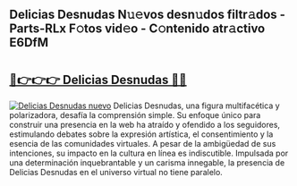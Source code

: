 ## Delicias Desnudas N𝚞𝚎vos desn𝚞dos filtr𝚊dos - Parts-RLx F𝚘tos vid𝚎o - C𝚘ntenido atr𝚊ctivo E6DfM

# <h2><a href="http://mb67do.tromn.icu/?c=Delicias+Desnudas">🔗👉👉👉 Delicias Desnudas 🔗🔗</a></h2>

[![Delicias Desnudas nuevo](https://i.imgur.com/pEAQMta.gif)](http://mb67do.tromn.icu/?c=Delicias+Desnudas)
Delicias Desnudas, una figura multifacética y polarizadora, desafía la comprensión simple. Su enfoque único para construir una presencia en la web ha atraído y ofendido a los seguidores, estimulando debates sobre la expresión artística, el consentimiento y la esencia de las comunidades virtuales. A pesar de la ambigüedad de sus intenciones, su impacto en la cultura en línea es indiscutible. Impulsada por una determinación inquebrantable y un carisma innegable, la presencia de Delicias Desnudas en el universo virtual no tiene paralelo.
